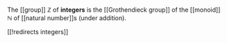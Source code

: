 The [[group]] $\mathbb{Z}$ of **integers** is the [[Grothendieck group]] of the [[monoid]] $\mathbb{N}$ of [[natural number]]s (under addition). 

[[!redirects integers]]